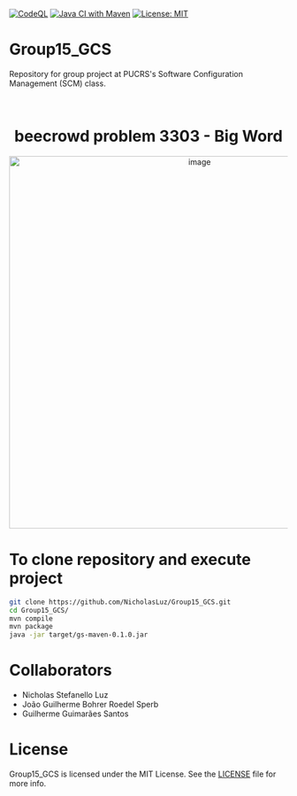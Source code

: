 [![CodeQL](https://github.com/NicholasLuz/Group15_GCS/actions/workflows/codeql.yml/badge.svg?branch=main)](https://github.com/NicholasLuz/Group15_GCS/actions/workflows/codeql.yml)
[![Java CI with Maven](https://github.com/NicholasLuz/Group15_GCS/actions/workflows/maven.yml/badge.svg?branch=main)](https://github.com/NicholasLuz/Group15_GCS/actions/workflows/maven.yml)
[![License: MIT](https://img.shields.io/badge/License-MIT-yellow.svg)](https://opensource.org/licenses/MIT)
# Group15_GCS
Repository for group project at PUCRS's Software Configuration Management (SCM) class.

<br />

<h1 align="center">beecrowd problem 3303 - Big Word</h1>

<div align="center">
  <img width="673" alt="image" src="https://user-images.githubusercontent.com/101582254/190840961-13f18a44-27fc-41d0-9a44-f6f2d63e5141.png">
</div>

<h1> To clone repository and execute project</h1>

```bash
git clone https://github.com/NicholasLuz/Group15_GCS.git
cd Group15_GCS/
mvn compile
mvn package
java -jar target/gs-maven-0.1.0.jar
```

<h1>Collaborators</h1>

- Nicholas Stefanello Luz
- João Guilherme Bohrer Roedel Sperb
- Guilherme Guimarães Santos

<h1>License</h1>

Group15_GCS is licensed under the MIT License. See the [LICENSE](https://opensource.org/licenses/MIT) file for more info.
